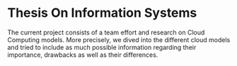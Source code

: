 # Thesis On Information Systems
The current project consists of a team effort and research on Cloud Computing models. More precisely, we dived into the different cloud models and tried to include as much possible information regarding their importance, drawbacks as well as their differences.
